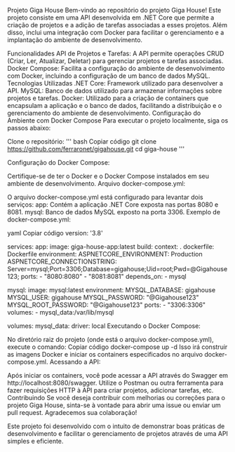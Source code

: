 Projeto Giga House
Bem-vindo ao repositório do projeto Giga House! Este projeto consiste em uma API desenvolvida em .NET Core que permite a criação de projetos e a adição de tarefas associadas a esses projetos. Além disso, inclui uma integração com Docker para facilitar o gerenciamento e a implantação do ambiente de desenvolvimento.

Funcionalidades
API de Projetos e Tarefas: A API permite operações CRUD (Criar, Ler, Atualizar, Deletar) para gerenciar projetos e tarefas associadas.
Docker Compose: Facilita a configuração do ambiente de desenvolvimento com Docker, incluindo a configuração de um banco de dados MySQL.
Tecnologias Utilizadas
.NET Core: Framework utilizado para desenvolver a API.
MySQL: Banco de dados utilizado para armazenar informações sobre projetos e tarefas.
Docker: Utilizado para a criação de containers que encapsulam a aplicação e o banco de dados, facilitando a distribuição e o gerenciamento do ambiente de desenvolvimento.
Configuração do Ambiente com Docker Compose
Para executar o projeto localmente, siga os passos abaixo:

Clone o repositório:
'''
bash
Copiar código
git clone https://github.com/ferraronet/gigahouse.git
cd giga-house
'''

Configuração do Docker Compose:

Certifique-se de ter o Docker e o Docker Compose instalados em seu ambiente de desenvolvimento.
Arquivo docker-compose.yml:

O arquivo docker-compose.yml está configurado para levantar dois serviços:
app: Contém a aplicação .NET Core exposta nas portas 8080 e 8081.
mysql: Banco de dados MySQL exposto na porta 3306.
Exemplo de docker-compose.yml:

yaml
Copiar código
version: '3.8'

services:
  app:
    image: giga-house-app:latest 
    build:
      context: .
      dockerfile: Dockerfile
    environment:
      ASPNETCORE_ENVIRONMENT: Production
      ASPNETCORE_CONNECTIONSTRING: Server=mysql;Port=3306;Database=gigahouse;Uid=root;Pwd=@Gigahouse123;
    ports:
      - "8080:8080"
      - "8081:8081"
    depends_on:
      - mysql

  mysql:
    image: mysql:latest
    environment:
      MYSQL_DATABASE: gigahouse
      MYSQL_USER: gigahouse
      MYSQL_PASSWORD: "@Gigahouse123"
      MYSQL_ROOT_PASSWORD: "@Gigahouse123"
    ports:
      - "3306:3306"
    volumes:
      - mysql_data:/var/lib/mysql

volumes:
  mysql_data:
    driver: local
Executando o Docker Compose:

No diretório raiz do projeto (onde está o arquivo docker-compose.yml), execute o comando:
Copiar código
docker-compose up -d
Isso irá construir as imagens Docker e iniciar os containers especificados no arquivo docker-compose.yml.
Acessando a API:

Após iniciar os containers, você pode acessar a API através do Swagger em http://localhost:8080/swagger.
Utilize o Postman ou outra ferramenta para fazer requisições HTTP à API para criar projetos, adicionar tarefas, etc.
Contribuindo
Se você deseja contribuir com melhorias ou correções para o projeto Giga House, sinta-se à vontade para abrir uma issue ou enviar um pull request. Agradecemos sua colaboração!

Este projeto foi desenvolvido com o intuito de demonstrar boas práticas de desenvolvimento e facilitar o gerenciamento de projetos através de uma API simples e eficiente.
